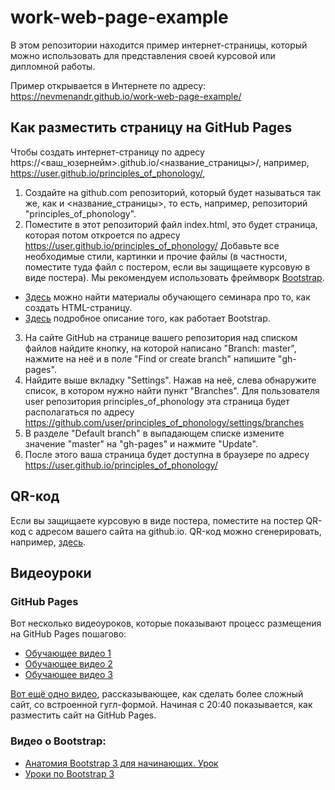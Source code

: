 # work-web-page-example
В этом репозитории находится пример интернет-страницы, который можно использовать для представления своей курсовой или дипломной работы.

Пример открывается в Интернете по адресу: https://nevmenandr.github.io/work-web-page-example/

## Как разместить страницу на GitHub Pages

Чтобы создать интернет-страницу по адресу https://<ваш_юзернейм>.github.io/<название_страницы>/, например, https://user.github.io/principles_of_phonology/, 

1. Создайте на github.com репозиторий, который будет называться так же, как и <название_страницы>, то есть, например, репозиторий "principles_of_phonology".
2. Поместите в этот репозиторий файл index.html, это будет страница, которая потом откроется по адресу https://user.github.io/principles_of_phonology/ Добавьте все необходимые стили, картинки и прочие файлы (в частности, поместите туда файл с постером, если вы защищаете курсовую в виде постера). Мы рекомендуем использовать фреймворк [Bootstrap](http://getbootstrap.com/getting-started/). 
* [Здесь](https://github.com/ElizavetaKuzmenko/Programming-and-computer-instruments/wiki/%D0%A1%D0%B5%D0%BC%D0%B8%D0%BD%D0%B0%D1%80-2:-HTML) можно найти материалы обучающего семинара про то, как создать HTML-страницу. 
* [Здесь](http://ktonanovenkogo.ru/html/bootstrap/setochnaya-sistema-bootstrap-3-primer-raboty-chast-2.html) подробное описание того, как работает Bootstrap.
3. На сайте GitHub на странице вашего репозитория над списком файлов найдите кнопку, на которой написано "Branch: master", нажмите на неё и в поле "Find or create branch" напишите "gh-pages".
4. Найдите выше вкладку "Settings". Нажав на неё, слева обнаружите список, в котором нужно найти пункт "Branches". Для пользователя user  репозитория principles_of_phonology эта страница будет располагаться по адресу 
https://github.com/user/principles_of_phonology/settings/branches
5. В разделе "Default branch" в выпадающем списке измените значение "master" на "gh-pages" и нажмите "Update".
6. После этого ваша страница будет доступна в браузере по адресу https://user.github.io/principles_of_phonology/

## QR-код

Если вы защищаете курсовую в виде постера, поместите на постер QR-код с адресом вашего сайта на github.io. QR-код можно сгенерировать, например, [здесь](http://qrcoder.ru/).

## Видеоуроки

### GitHub Pages
Вот несколько видеоуроков, которые показывают процесс размещения на GitHub Pages пошагово: 
* [Обучающее видео 1](https://www.youtube.com/watch?v=_Ye2_Gb_yVY)
* [Обучающее видео 2](https://www.youtube.com/watch?v=wejKNgXaie8)
* [Обучающее видео 3](https://www.youtube.com/watch?v=yX1W5B7V7Ec)

[Вот ещё одно видео](https://www.youtube.com/watch?v=W_DD5a4ZCi8), рассказывающее, как сделать более сложный сайт, со встроенной гугл-формой. Начиная с 20:40 показывается, как разместить сайт на GitHub Pages.

### Видео о Bootstrap:
* [Анатомия Bootstrap 3 для начинающих. Урок ](https://www.youtube.com/watch?v=9N88P_CMQh0)
* [Уроки по Bootstrap 3](https://www.youtube.com/watch?v=AYkEfr-5b1o&list=PLypd1VrGv7FPokhw3f5pwBQTHsU9T2mBq)


